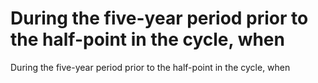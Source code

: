 # During the five-year period prior to the half-point in the cycle, when

During the five-year period prior to the half-point in the cycle, when